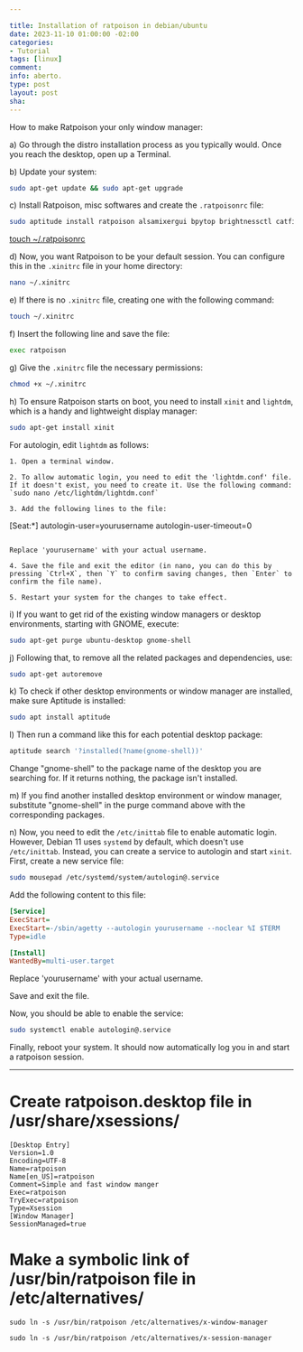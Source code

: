 ```yaml
---

title: Installation of ratpoison in debian/ubuntu
date: 2023-11-10 01:00:00 -02:00
categories:
- Tutorial
tags: [linux]
comment: 
info: aberto.
type: post
layout: post
sha: 
---
```


How to make Ratpoison your only window manager:

a) Go through the distro installation process as you typically would. Once you reach the desktop, open up a Terminal.

b) Update your system:

```bash
sudo apt-get update && sudo apt-get upgrade
```

c) Install Ratpoison, misc softwares and create the `.ratpoisonrc` file:

```bash
sudo aptitude install ratpoison alsamixergui bpytop brightnessctl catfish dialog gir1.2-xfconf-0 gmrun gsimplecal libfltk1.1 libjs-jquery libjs-sphinxdoc libjs-underscore libxnvctrl0 neofetch python3-dbus python3-dialog python3-pexpect python3-psutil python3-ptyprocess rxvt rxvt-unicode unclutter viewnior brightness-udev chafa fonts-dejavu fonts-ipaexfont-gothic fonts-ipafont-gothic fonts-ipafont-nonfree-jisx0208 fonts-liberation fonts-mona fonts-takao-gothic fonts-umeplus-cl fonts-vlgothic javascript-common libu2f-udev locate mlocate plocate system-config-printer unclutter-startup 9menu cups-pk-helper fonts-ipafont-mincho ghostscript gir1.2-secret-1 gsfonts menu packagekit python3-smbc system-config-printer-udev dmenu fonts-droid-fallback libpaper-utils packagekit-tools fonts-noto-mono gdebi lintian bcc build-essential clang-11 clang-13 clang-9 fakeroot gcc gcc-10 gcc-9 libalgorithm-merge-perl libfile-fcntllock-perl libpackage-stash-xs-perl libref-util-perl libtype-tiny-xs-perl libxml-sax-expat-perl pseudo tcc elks-libc libalgorithm-diff-xs-perl libomp-11-dev libreadonly-perl libref-util-xs-perl llvm-11-dev llvm-13-dev llvm-9-dev
```

[touch ~/.ratpoisonrc](https://ib.bsb.br/ratpoisonrc)

d) Now, you want Ratpoison to be your default session. You can configure this in the `.xinitrc` file in your home directory:

```bash
nano ~/.xinitrc
```

e) If there is no `.xinitrc` file, creating one with the following command:

```bash
touch ~/.xinitrc
```

f) Insert the following line and save the file:

```bash
exec ratpoison
```

g) Give the `.xinitrc` file the necessary permissions:

```bash
chmod +x ~/.xinitrc
```

h) To ensure Ratpoison starts on boot, you need to install `xinit` and `lightdm`, which is a handy and lightweight display manager:

```bash
sudo apt-get install xinit
```

For autologin, edit `lightdm` as follows:

```
1. Open a terminal window.

2. To allow automatic login, you need to edit the 'lightdm.conf' file. If it doesn't exist, you need to create it. Use the following command: `sudo nano /etc/lightdm/lightdm.conf`

3. Add the following lines to the file:

```
[Seat:*]
autologin-user=yourusername
autologin-user-timeout=0
```

Replace 'yourusername' with your actual username.

4. Save the file and exit the editor (in nano, you can do this by pressing `Ctrl+X`, then `Y` to confirm saving changes, then `Enter` to confirm the file name).

5. Restart your system for the changes to take effect.
```


i) If you want to get rid of the existing window managers or desktop environments, starting with GNOME, execute:

```bash
sudo apt-get purge ubuntu-desktop gnome-shell
```

j) Following that, to remove all the related packages and dependencies, use:

```bash
sudo apt-get autoremove
```

k) To check if other desktop environments or window manager are installed, make sure Aptitude is installed:

```bash
sudo apt install aptitude
```

l) Then run a command like this for each potential desktop package:

```bash
aptitude search '?installed(?name(gnome-shell))'
```

Change "gnome-shell" to the package name of the desktop you are searching for. If it returns nothing, the package isn't installed.

m) If you find another installed desktop environment or window manager, substitute "gnome-shell" in the purge command above with the corresponding packages.

n) Now, you need to edit the `/etc/inittab` file to enable automatic login. However, Debian 11 uses `systemd` by default, which doesn't use `/etc/inittab`. Instead, you can create a service to autologin and start `xinit`. First, create a new service file:

```bash
sudo mousepad /etc/systemd/system/autologin@.service
```

Add the following content to this file:

```ini
[Service]
ExecStart=
ExecStart=-/sbin/agetty --autologin yourusername --noclear %I $TERM
Type=idle

[Install]
WantedBy=multi-user.target
```

Replace 'yourusername' with your actual username.

Save and exit the file.

Now, you should be able to enable the service:

```bash
sudo systemctl enable autologin@.service
```

Finally, reboot your system. It should now automatically log you in and start a ratpoison session.

***

# Create ratpoison.desktop file in /usr/share/xsessions/

```
[Desktop Entry]
Version=1.0
Encoding=UTF-8
Name=ratpoison
Name[en_US]=ratpoison
Comment=Simple and fast window manger
Exec=ratpoison
TryExec=ratpoison
Type=Xsession
[Window Manager]
SessionManaged=true
```

# Make a symbolic link of /usr/bin/ratpoison file in /etc/alternatives/
`sudo ln -s /usr/bin/ratpoison /etc/alternatives/x-window-manager`

`sudo ln -s /usr/bin/ratpoison /etc/alternatives/x-session-manager`
